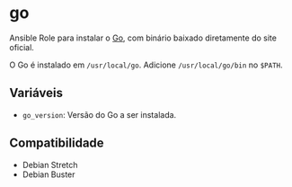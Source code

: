 # go

Ansible Role para instalar o [Go](https://golang.org/), com binário baixado
diretamente do site oficial.

O Go é instalado em `/usr/local/go`. Adicione `/usr/local/go/bin` no `$PATH`.

## Variáveis

- `go_version`: Versão do Go a ser instalada.

## Compatibilidade

- Debian Stretch
- Debian Buster
